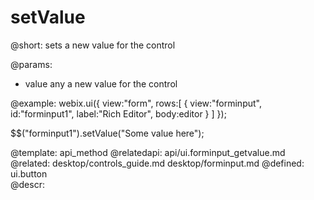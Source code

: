 setValue
=============


@short:
	sets a new value for the control

@params:
- value		any 		a new value for the control

@example:
webix.ui({
   view:"form", 
   rows:[
      { 
        view:"forminput", 
        id:"forminput1", 
        label:"Rich Editor", 
        body:editor
      }
    ]
});
 
$$("forminput1").setValue("Some value here");


@template:	api_method
@relatedapi:
	api/ui.forminput_getvalue.md
@related:
	desktop/controls_guide.md
    desktop/forminput.md
@defined:	ui.button	
@descr:

